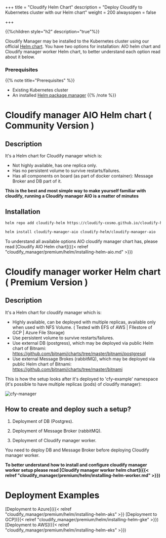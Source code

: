 +++
title = "Cloudify Helm Chart"
description = "Deploy Cloudify to Kubernetes cluster with our Helm chart"
weight = 200
alwaysopen = false

+++

{{%children style="h2" description="true"%}}

Cloudify Manager may be installed to the Kubernetes cluster using our official [Helm chart](https://github.com/cloudify-cosmo/cloudify-helm).
You have two options for installation: AIO helm chart and Cloudify manager worker Helm chart, to better understand each option read about it below.

### Prerequisites
{{% note title="Prerequisites" %}}
* Existing Kubernetes cluster
* An installed [Helm package manager](https://helm.sh/)
{{% /note %}}

# Cloudify manager AIO Helm chart ( Community Version )

## Description

It's a Helm chart for Cloudify manager which is:

* Not highly available, has one replica only.
* Has no persistent volume to survive restarts/failures.
* Has all components on board (as part of docker container): Message Broker and DB part of it.

**This is the best and most simple way to make yourself familiar with cloudify, running a Cloudify manager AIO is a matter of minutes**

## Installation
```bash
helm repo add cloudify-helm https://cloudify-cosmo.github.io/cloudify-helm

helm install cloudify-manager-aio cloudify-helm/cloudify-manager-aio
```
To understand all available options AIO cloudify manager chart has, please read [Cloudify AIO Helm chart]({{< relref "cloudify_manager/premium/helm/installing-helm-aio.md" >}})


# Cloudify manager worker Helm chart  ( Premium Version )

## Description
 
It's a Helm chart for cloudify manager which is:

* Highly available, can be deployed with multiple replicas, available only when used with NFS Volume. ( Tested with EFS of AWS | FIlestore of GCP | Azure File Storage)
* Use persistent volume to survive restarts/failures.
* Use external DB (postgress), which may be deployed via public Helm chart of Bitnami: https://github.com/bitnami/charts/tree/master/bitnami/postgresql
* Use external Message Brokes (rabbitMQ), which may be deployed via public Helm chart of Bitnami: https://github.com/bitnami/charts/tree/master/bitnami

This is how the setup looks after it's deployed to 'cfy-example' namespace (it's possible to have multiple replicas (pods) of cloudify manager):

![cfy-manager](/images/helm/cfy-example.png)

## How to create and deploy such a setup?

1. Deployment of DB (Postgres).

2. Deployment of Message Broker (rabbitMQ).

3. Deployment of Cloudify manager worker.

You need to deploy DB and Message Broker before deploying Cloudify manager worker.


**To better understand how to install and configure cloudify manager worker setup please read [Cloudify manager worker helm chart]({{< relref "cloudify_manager/premium/helm/installing-helm-worker.md" >}})**

# Deployment Examples

[Deployment to Azure]({{< relref "cloudify_manager/premium/helm/installing-helm-aks" >}}
[Deployment to GCP]({{< relref "cloudify_manager/premium/helm/installing-helm-gke" >}})
[Deployment to AWS]({{< relref "cloudify_manager/premium/helm/installing-helm-eks" >}})